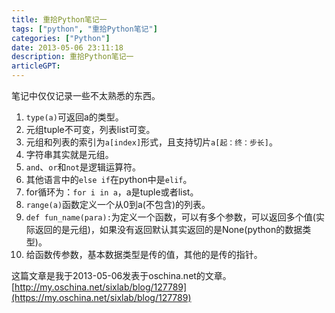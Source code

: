 ```yaml
---
title: 重拾Python笔记一
tags: ["python", "重拾Python笔记"]
categories: ["Python"]
date: 2013-05-06 23:11:18
description: 重拾Python笔记一
articleGPT: 
---
```


笔记中仅仅记录一些不太熟悉的东西。  

  1. `type(a)`可返回a的类型。
  2. 元组tuple不可变，列表list可变。
  3. 元组和列表的索引为`a[index]`形式，且支持切片`a[起：终：步长]`。
  4. 字符串其实就是元组。
  5. `and`、`or`和`not`是逻辑运算符。
  6. 其他语言中的`else if`在python中是`elif`。
  7. for循环为：`for i in a`，a是tuple或者list。
  8. `range(a)`函数定义一个从0到a(不包含)的列表。
  9. `def fun_name(para):`为定义一个函数，可以有多个参数，可以返回多个值(实际返回的是元组)，如果没有返回默认其实返回的是None(python的数据类型)。
  10. 给函数传参数，基本数据类型是传的值，其他的是传的指针。

这篇文章是我于2013-05-06发表于oschina.net的文章。[http://my.oschina.net/sixlab/blog/127789](https://my.oschina.net/sixlab/blog/127789)

